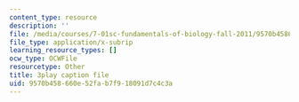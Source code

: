 ```yaml
---
content_type: resource
description: ''
file: /media/courses/7-01sc-fundamentals-of-biology-fall-2011/9570b458660e52fab7f918091d7c4c3a_P-Ry4rRdDbk.vtt
file_type: application/x-subrip
learning_resource_types: []
ocw_type: OCWFile
resourcetype: Other
title: 3play caption file
uid: 9570b458-660e-52fa-b7f9-18091d7c4c3a
---
```

